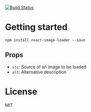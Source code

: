 [![Build Status](https://travis-ci.org/rprzebieglec/react-image-loader.svg?branch=master)](https://travis-ci.org/rprzebieglec/react-image-loader)

# Getting started

```
npm install react-image-loader --save
```

## Props

* `src`: Source of an image to be loaded
* `alt`: Alternative description

# License

MIT 